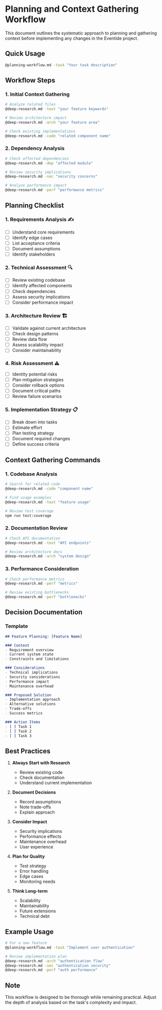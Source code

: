 # Planning and Context Gathering Workflow

This document outlines the systematic approach to planning and gathering context before implementing any changes in the Eventide project.

## Quick Usage

```bash
@planning-workflow.md -task "Your task description"
```

## Workflow Steps

### 1. Initial Context Gathering
```bash
# Analyze related files
@deep-research.md -text "your feature keywords"

# Review architecture impact
@deep-research.md -arch "your feature area"

# Check existing implementations
@deep-research.md -code "related component name"
```

### 2. Dependency Analysis
```bash
# Check affected dependencies
@deep-research.md -dep "affected module"

# Review security implications
@deep-research.md -sec "security concerns"

# Analyze performance impact
@deep-research.md -perf "performance metrics"
```

## Planning Checklist

### 1. Requirements Analysis ✍️
- [ ] Understand core requirements
- [ ] Identify edge cases
- [ ] List acceptance criteria
- [ ] Document assumptions
- [ ] Identify stakeholders

### 2. Technical Assessment 🔍
- [ ] Review existing codebase
- [ ] Identify affected components
- [ ] Check dependencies
- [ ] Assess security implications
- [ ] Consider performance impact

### 3. Architecture Review 🏗️
- [ ] Validate against current architecture
- [ ] Check design patterns
- [ ] Review data flow
- [ ] Assess scalability impact
- [ ] Consider maintainability

### 4. Risk Assessment ⚠️
- [ ] Identity potential risks
- [ ] Plan mitigation strategies
- [ ] Consider rollback options
- [ ] Document critical paths
- [ ] Review failure scenarios

### 5. Implementation Strategy 📋
- [ ] Break down into tasks
- [ ] Estimate effort
- [ ] Plan testing strategy
- [ ] Document required changes
- [ ] Define success criteria

## Context Gathering Commands

### 1. Codebase Analysis
```bash
# Search for related code
@deep-research.md -code "component name"

# Find usage examples
@deep-research.md -text "feature usage"

# Review test coverage
npm run test:coverage
```

### 2. Documentation Review
```bash
# Check API documentation
@deep-research.md -text "API endpoints"

# Review architecture docs
@deep-research.md -arch "system design"
```

### 3. Performance Consideration
```bash
# Check performance metrics
@deep-research.md -perf "metrics"

# Review existing bottlenecks
@deep-research.md -perf "bottlenecks"
```

## Decision Documentation

### Template
```markdown
## Feature Planning: [Feature Name]

### Context
- Requirement overview
- Current system state
- Constraints and limitations

### Considerations
- Technical implications
- Security considerations
- Performance impact
- Maintenance overhead

### Proposed Solution
- Implementation approach
- Alternative solutions
- Trade-offs
- Success metrics

### Action Items
- [ ] Task 1
- [ ] Task 2
- [ ] Task 3
```

## Best Practices

1. **Always Start with Research**
   - Review existing code
   - Check documentation
   - Understand current implementation

2. **Document Decisions**
   - Record assumptions
   - Note trade-offs
   - Explain approach

3. **Consider Impact**
   - Security implications
   - Performance effects
   - Maintenance overhead
   - User experience

4. **Plan for Quality**
   - Test strategy
   - Error handling
   - Edge cases
   - Monitoring needs

5. **Think Long-term**
   - Scalability
   - Maintainability
   - Future extensions
   - Technical debt

## Example Usage

```bash
# For a new feature
@planning-workflow.md -task "Implement user authentication"

# Review implementation plan
@deep-research.md -arch "authentication flow"
@deep-research.md -sec "authentication security"
@deep-research.md -perf "auth performance"
```

## Note
This workflow is designed to be thorough while remaining practical. Adjust the depth of analysis based on the task's complexity and impact.

